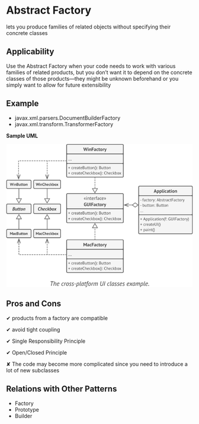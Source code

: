 # **Abstract Factory**
lets you produce families of related objects without specifying their concrete classes

## Applicability
Use the Abstract Factory when your code needs to work with various families of related products, but you don’t want it to
depend on the concrete classes of those products—they might be unknown beforehand or you simply want to allow for future extensibility

## Example
- javax.xml.parsers.DocumentBuilderFactory
- javax.xml.transform.TransformerFactory

**Sample UML**

![Abstract Factory sample UML](Abstract_Factory.png "Abstract Factory sample UML")

## Pros and Cons
✔ products from a factory are compatible 

✔ avoid tight coupling

✔ Single Responsibility Principle

✔ Open/Closed Principle

✘ The code may become more complicated since you need to introduce a lot of new subclasses

## Relations with Other Patterns
- Factory
- Prototype
- Builder



